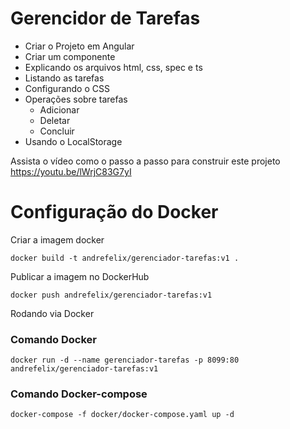 # Gerencidor de Tarefas

- Criar o Projeto em Angular
- Criar um componente
- Explicando os arquivos html, css, spec e ts
- Listando as tarefas
- Configurando o CSS
- Operações sobre tarefas
    - Adicionar
    - Deletar
    - Concluir 
- Usando o LocalStorage


Assista o vídeo como o passo a passo para construir este projeto https://youtu.be/lWrjC83G7yI

# Configuração do Docker


Criar a imagem docker

    docker build -t andrefelix/gerenciador-tarefas:v1 .

Publicar a imagem no DockerHub

    docker push andrefelix/gerenciador-tarefas:v1 

Rodando via Docker 

### Comando Docker 

    docker run -d --name gerenciador-tarefas -p 8099:80 andrefelix/gerenciador-tarefas:v1

### Comando Docker-compose

    docker-compose -f docker/docker-compose.yaml up -d
